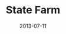 ---
date: 2013-07-11
title: State Farm
categories: bronze
logo: state farm logo.jpg
www: http://www.statefarm.com
---